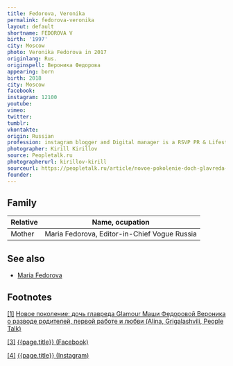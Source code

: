 ```yaml
---
title: Fedorova, Veronika
permalink: fedorova-veronika
layout: default
shortname: FEDOROVA V
birth: '1997'
city: Moscow
photo: Veronika Fedorova in 2017
originlang: Rus.
originspell: Вероника Федорова
appearing: born
birth: 2018
city: Moscow
facebook:
instagram: 12100
youtube:
vimeo:
twitter:
tumblr:
vkontakte:
origin: Russian
profession: instagram blogger and Digital manager is a RSVP PR & Lifestyle Communications Agency
photographer: Kirill Kirillov
source: Peopletalk.ru
photographerurl: kirillov-kirill
sourceurl: https://peopletalk.ru/article/novoe-pokolenie-doch-glavreda-glamour-mashi-fedorovoy-veronika-o-razvode-roditeley-pervoy-rabote-i-l/
founder:
---
```


## Family

|Relative|Name, ocupation|
|-|-|
|Mother|Maria Fedorova, Editor-in-Chief Vogue Russia|

## See also

+ [Maria Fedorova](fedorova-maria)

## Footnotes

[[1]](#a1) <span id="f1"></span> [Новое поколение: дочь главреда Glamour Маши Федоровой Вероника о разводе родителей, первой работе и любви (Alina, Grigalashvili, People Talk)](https://peopletalk.ru/article/novoe-pokolenie-doch-glavreda-glamour-mashi-fedorovoy-veronika-o-razvode-roditeley-pervoy-rabote-i-l/)

[[3]](#a3) <span id="f3"></span> [{{page.title}} (Facebook)](https://www.facebook.com/madnika/about?lst=100008481991414%3A100002372501818%3A1527605897&section=overview)

[[4]](#a4) <span id="f4"></span> [{{page.title}} (Instagram)](inhttps://www.instagram.com/f__veronika/?hl=rudex)

